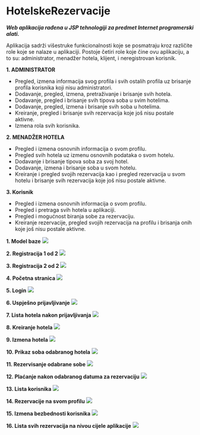 # HotelskeRezervacije

<b><i> Web aplikacija rađena u JSP tehnologiji za predmet Internet programerski alati. </i></b>

Aplikacija sadrži višestruke funkcionalnosti koje se posmatraju kroz različite role koje se nalaze u aplikaciji. Postoje četiri role koje čine ovu aplikaciju, a to su: administrator, menadžer hotela, klijent, i neregistrovan korisnik.

<b>1. ADMINISTRATOR </b>
* Pregled, izmena informacija svog profila i svih ostalih profila uz brisanje profila
korisnika koji nisu administratori.
* Dodavanje, pregled, izmena, pretraživanje i brisanje svih hotela.
* Dodavanje, pregled i brisanje svih tipova soba u svim hotelima.
* Dodavanje, pregled, izmena i brisanje svih soba u hotelima.
* Kreiranje, pregled i brisanje svih rezervacija koje još nisu postale aktivne.
* Izmena rola svih korisnika.

<b>2. MENADŽER HOTELA </b>
* Pregled i izmena osnovnih informacija o svom profilu.
* Pregled svih hotela uz izmenu osnovnih podataka o svom hotelu.
* Dodavanje i brisanje tipova soba za svoj hotel.
* Dodavanje, izmena i brisanje soba u svom hotelu.
* Kreiranje i pregled svojih rezervacija kao i pregled rezervacija u svom hotelu i
brisanje svih rezervacija koje još nisu postale aktivne.

<b>3. Korisnik</b>
* Pregled i izmena osnovnih informacija o svom profilu.
* Pregled i pretraga svih hotela u aplikaciji.
* Pregled i mogućnost biranja sobe za rezervaciju.
* Kreiranje rezervacije, pregled svojih rezervacija na profilu i brisanja onih koje
još nisu postale aktivne. 

<b>1. Model baze</b>
<img src="/HotelskeRezervacije/SQLCode and images/Screenshots/Model_Baze.jpg"> 

<b>2. Registracija 1 od 2</b>
<img src="/HotelskeRezervacije/SQLCode and images/Screenshots/Registracija_1_od_2.png">

<b>3. Registracija 2 od 2 </b>
<img src="/HotelskeRezervacije/SQLCode and images/Screenshots/Registracija_2_od_.png">

<b>4. Početna stranica </b>
<img src="/HotelskeRezervacije/SQLCode and images/Screenshots/Pocetna.png"> 

<b>5. Login</b>
<img src="/HotelskeRezervacije/SQLCode and images/Screenshots/Login.png"> 

<b>6. Uspješno prijavljivanje</b>
<img src="/HotelskeRezervacije/SQLCode and images/Screenshots/Login_success.png"> 

<b>7. Lista hotela nakon prijavljivanja</b>
<img src="/HotelskeRezervacije/SQLCode and images/Screenshots/Lista_Hotela_Logged.png"> 

<b>8. Kreiranje hotela</b>
<img src="/HotelskeRezervacije/SQLCode and images/Screenshots/Kreiranje_Hotela.png"> 

<b>9. Izmena hotela</b>
<img src="/HotelskeRezervacije/SQLCode and images/Screenshots/Izmena_Hotela_Admin_Menadzer.png"> 

<b>10. Prikaz soba odabranog hotela</b>
<img src="/HotelskeRezervacije/SQLCode and images/Screenshots/Prikaz_Soba.png">

<b>11. Rezervisanje odabrane sobe</b>
<img src="/HotelskeRezervacije/SQLCode and images/Screenshots/Rezervisanje_Sobe.png">

<b>12. Plaćanje nakon odabranog datuma za rezervaciju</b>
<img src="/HotelskeRezervacije/SQLCode and images/Screenshots/Placanje_Novcem_ili_Poenima.png">

<b>13. Lista korisnika</b>
<img src="/HotelskeRezervacije/SQLCode and images/Screenshots/Lista_Korisnika.png">

<b>14. Rezervacije na svom profilu</b>
<img src="/HotelskeRezervacije/SQLCode and images/Screenshots/Personalne_Rezervacije.png">

<b>15. Izmena bezbednosti korisnika</b>
<img src="/HotelskeRezervacije/SQLCode and images/Screenshots/Edit_Bezbednost_Korisnika.png">

<b>16. Lista svih rezervacija na nivou cijele aplikacije</b>
<img src="/HotelskeRezervacije/SQLCode and images/Screenshots/Lista_Svih_Rezervacija.png">

